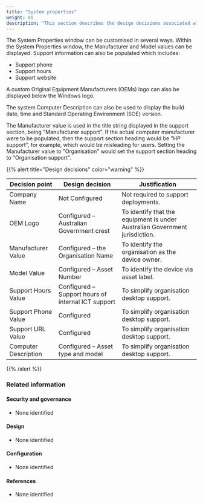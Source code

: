 ```yaml
---
title: "System properties"
weight: 80
description: "This section describes the design decisions associated with system properties on Windows 10 and 11 endpoints configured according to guidance in ASD's Blueprint for Secure Cloud."
---
```


The System Properties window can be customised in several ways. Within the System Properties window, the Manufacturer and Model values can be displayed. Support information can also be populated which includes:

- Support phone
- Support hours
- Support website

A custom Original Equipment Manufacturers (OEMs) logo can also be displayed below the Windows logo.

The system Computer Description can also be used to display the build date, time and Standard Operating Environment (SOE) version.

The Manufacturer value is used in the title string displayed in the support section, being "Manufacturer support". If the actual computer manufacturer were to be populated, then the support section heading would be "HP support", for example, which would be misleading for users. Setting the Manufacturer value to "Organisation" would set the support section heading to "Organisation support".

{{% alert title="Design decisions" color="warning" %}}

| Decision point       | Design decision                                    | Justification                                                               |
| -------------------- | -------------------------------------------------- | --------------------------------------------------------------------------- |
| Company Name         | Not Configured                                     | Not required to support deployments.                                        |
| OEM Logo             | Configured – Australian Government crest           | To identify that the equipment is under Australian Government jurisdiction. |
| Manufacturer Value   | Configured – the Organisation Name                 | To identify the organisation as the device owner.                           |
| Model Value          | Configured – Asset Number                          | To identify the device via asset label.                                     |
| Support Hours Value  | Configured – Support hours of internal ICT support | To simplify organisation desktop support.                                   |
| Support Phone Value  | Configured                                         | To simplify organisation desktop support.                                   |
| Support URL Value    | Configured                                         | To simplify organisation desktop support.                                   |
| Computer Description | Configured – Asset type and model                  | To simplify organisation desktop support.                                   |

{{% /alert %}}

### Related information

#### Security and governance

- None identified

#### Design

- None identified

#### Configuration

- None identified

#### References

- None identified

